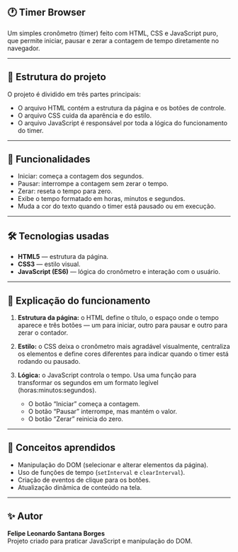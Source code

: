## 🕐 Timer Browser

Um simples cronômetro (timer) feito com HTML, CSS e JavaScript puro, que permite iniciar, pausar e zerar a contagem de tempo diretamente no navegador.

---

## 🧱 Estrutura do projeto

O projeto é dividido em três partes principais:

- O arquivo HTML contém a estrutura da página e os botões de controle.  
- O arquivo CSS cuida da aparência e do estilo.  
- O arquivo JavaScript é responsável por toda a lógica do funcionamento do timer.

---

## 🚀 Funcionalidades

- Iniciar: começa a contagem dos segundos.  
- Pausar: interrompe a contagem sem zerar o tempo.  
- Zerar: reseta o tempo para zero.  
- Exibe o tempo formatado em horas, minutos e segundos.  
- Muda a cor do texto quando o timer está pausado ou em execução.

---

## 🛠 Tecnologias usadas

- **HTML5** — estrutura da página.  
- **CSS3** — estilo visual.  
- **JavaScript (ES6)** — lógica do cronômetro e interação com o usuário.

---

## 🧩 Explicação do funcionamento

1. **Estrutura da página:** o HTML define o título, o espaço onde o tempo aparece e três botões — um para iniciar, outro para pausar e outro para zerar o contador.  

2. **Estilo:** o CSS deixa o cronômetro mais agradável visualmente, centraliza os elementos e define cores diferentes para indicar quando o timer está rodando ou pausado.  

3. **Lógica:** o JavaScript controla o tempo. Usa uma função para transformar os segundos em um formato legível (horas:minutos:segundos).  
   - O botão “Iniciar” começa a contagem.  
   - O botão “Pausar” interrompe, mas mantém o valor.  
   - O botão “Zerar” reinicia do zero.

---

## 🧠 Conceitos aprendidos

- Manipulação do DOM (selecionar e alterar elementos da página).  
- Uso de funções de tempo (`setInterval` e `clearInterval`).  
- Criação de eventos de clique para os botões.  
- Atualização dinâmica de conteúdo na tela.

---

## ✨ Autor

**Felipe Leonardo Santana Borges**  
Projeto criado para praticar JavaScript e manipulação do DOM.